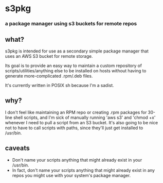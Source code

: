 # s3pkg
### a package manager using s3 buckets for remote repos

## what?
s3pkg is intended for use as a secondary simple package manager that uses an AWS S3 bucket for remote storage.

Its goal is to provide an easy way to maintain a custom repository of scripts/utilities/anything else to be installed on hosts without having to generate more-complicated .rpm/.deb files. 

It's currently written in POSIX sh because I'm a sadist.

## why?
I don't feel like maintaining an RPM repo or creating .rpm packages for 30-line shell scripts, and I'm sick of manually running 'aws s3' and 'chmod +x' whenever I need to pull a script from an S3 bucket. It's also going to be nice not to have to call scripts with paths, since they'll just get installed to /usr/bin.

## caveats
* Don't name your scripts anything that might already exist in your /usr/bin.
* In fact, don't name your scripts anything that might already exist in any repos you might use with your system's package manager.

